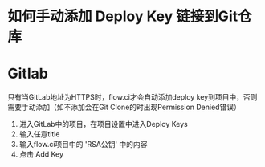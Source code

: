 
# 如何手动添加 Deploy Key 链接到Git仓库


# Gitlab
只有当GitLab地址为HTTPS时，flow.ci才会自动添加deploy key到项目中，否则需要手动添加（如不添加会在Git Clone的时出现Permission Denied错误）

1. 进入GitLab中的项目，在项目设置中进入Deploy Keys
2. 输入任意title
3. 输入flow.ci项目中的 'RSA公钥' 中的内容
4. 点击 Add Key

